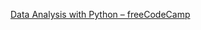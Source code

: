 [Data Analysis with Python – freeCodeCamp](https://www.freecodecamp.org/certification/Abner_L/data-analysis-with-python-v7)
